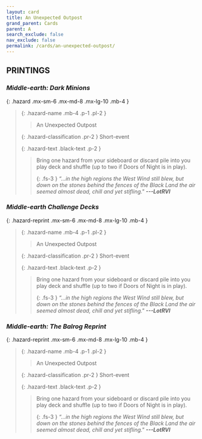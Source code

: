 ```yaml
---
layout: card
title: An Unexpected Outpost
grand_parent: Cards
parent: A
search_exclude: false
nav_exclude: false
permalink: /cards/an-unexpected-outpost/
---
```


## PRINTINGS


### _Middle-earth: Dark Minions_

{: .hazard .mx-sm-6 .mx-md-8 .mx-lg-10 .mb-4 }
> {: .hazard-name .mb-4 .p-1 .pl-2 }
> > <div class="hazard-mp"></div>
> > <div class="card-name">An Unexpected Outpost</div>
>
> {: .hazard-classification .pr-2 }
> Short-event
>
> {: .hazard-text .black-text .p-2 }
> > Bring one hazard from your sideboard or discard pile into you play deck and shuffle (up to two if Doors of Night is in play). 
> > 
> > {: .fs-3 } 
> > _“...in the high regions the West Wind still blew, but down on the stones behind the fences of the Black Land the air seemed almost dead, chill and yet stifling."_ ***---&#65279;LotRVI*** 
>

### _Middle-earth Challenge Decks_

{: .hazard-reprint .mx-sm-6 .mx-md-8 .mx-lg-10 .mb-4 }
> {: .hazard-name .mb-4 .p-1 .pl-2 }
> > <div class="hazard-mp"></div>
> > <div class="card-name">An Unexpected Outpost</div>
>
> {: .hazard-classification .pr-2 }
> Short-event
>
> {: .hazard-text .black-text .p-2 }
> > Bring one hazard from your sideboard or discard pile into you play deck and shuffle (up to two if Doors of Night is in play). 
> > 
> > {: .fs-3 } 
> > _“...in the high regions the West Wind still blew, but down on the stones behind the fences of the Black Land the air seemed almost dead, chill and yet stifling."_ ***---&#65279;LotRVI*** 
>

### _Middle-earth: The Balrog Reprint_

{: .hazard-reprint .mx-sm-6 .mx-md-8 .mx-lg-10 .mb-4 }
> {: .hazard-name .mb-4 .p-1 .pl-2 }
> > <div class="hazard-mp"></div>
> > <div class="card-name">An Unexpected Outpost</div>
>
> {: .hazard-classification .pr-2 }
> Short-event
>
> {: .hazard-text .black-text .p-2 }
> > Bring one hazard from your sideboard or discard pile into you play deck and shuffle (up to two if Doors of Night is in play). 
> > 
> > {: .fs-3 } 
> > _“...in the high regions the West Wind still blew, but down on the stones behind the fences of the Black Land the air seemed almost dead, chill and yet stifling."_ ***---&#65279;LotRVI*** 
>
